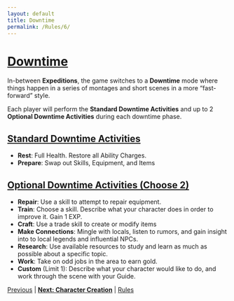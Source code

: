 ```yaml
---
layout: default
title: Downtime
permalink: /Rules/6/
---
```

# [Downtime](#downtime)
In-between **Expeditions**, the game switches to a **Downtime** mode where things happen in a series of montages and short scenes in a more “fast-forward” style.

Each player will perform the **Standard Downtime Activities** and up to 2 **Optional Downtime Activities** during each downtime phase.

## [Standard Downtime Activities](#standard-downtime-activities)
- **Rest**: Full Health. Restore all Ability Charges.
- **Prepare**: Swap out Skills, Equipment, and Items

## [Optional Downtime Activities (Choose 2)](#optional-downtime-activities)
- **Repair**: Use a skill to attempt to repair equipment.
- **Train**: Choose a skill. Describe what your character does in order to improve it. Gain 1 EXP.
- **Craft**: Use a trade skill to create or modify items
- **Make Connections**: Mingle with locals, listen to rumors, and gain insight into to local legends and influential NPCs.
- **Research**: Use available resources to study and learn as much as possible about a specific topic.
- **Work**: Take on odd jobs in the area to earn gold.
- **Custom** (Limit 1): Describe what your character would like to do, and work through the scene with your Guide. 

[Previous]({{site.baseurl}}/Rules/5/#combat) | **[Next: Character Creation]({{site.baseurl}}/Rules/7/)** | [Rules]({{site.baseurl}}/Rules/Index/#rules)